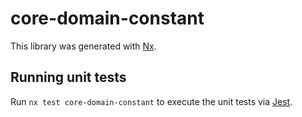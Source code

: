 # core-domain-constant

This library was generated with [Nx](https://nx.dev).

## Running unit tests

Run `nx test core-domain-constant` to execute the unit tests via [Jest](https://jestjs.io).
